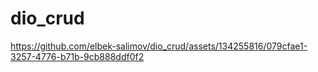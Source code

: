 # dio_crud



https://github.com/elbek-salimov/dio_crud/assets/134255816/079cfae1-3257-4776-b71b-9cb888ddf0f2

